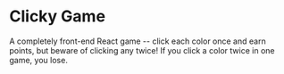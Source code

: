# Clicky Game

A completely front-end React game -- click each color once and earn points, but beware of clicking any twice! If you click a color twice in one game, you lose.
